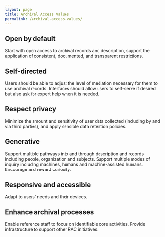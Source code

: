 ```yaml
---
layout: page
title: Archival Access Values
permalink: /archival-access-values/
---
```


## Open by default
Start with open access to archival records and description, support the application of consistent, documented, and transparent restrictions.

## Self-directed
Users should be able to adjust the level of mediation necessary for them to use archival records. Interfaces should allow users to self-serve if desired but also ask for expert help when it is needed.

## Respect privacy
Minimize the amount and sensitivity of user data collected (including by and via third parties), and apply sensible data retention policies.

## Generative
Support multiple pathways into and through description and records including people, organization and subjects. Support multiple modes of inquiry including machines, humans and machine-assisted humans. Encourage and reward curiosity.

## Responsive and accessible
Adapt to users’ needs and their devices.

## Enhance archival processes
Enable reference staff to focus on identifiable core activities. Provide infrastructure to support other RAC initiatives.
